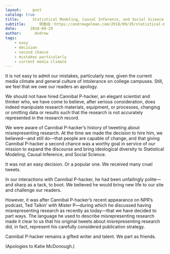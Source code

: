 ```yaml
---
layout:     post
catalog: true
title:      Statistical Modeling, Causal Inference, and Social Science Regrets Its Decision to Hire Cannibal P-hacker as Writer-at-Large
subtitle:      转载自：https://andrewgelman.com/2018/09/29/statistical-modeling-causal-inference-social-science-regrets-decision-hire-cannibal-p-hacker-writer-large/
date:      2018-09-29
author:      Andrew
tags:
    - easy
    - decision
    - second chance
    - mistakes particularly
    - current media climate
---
```





It is not easy to admit our mistakes, particularly now, given the current media climate and general culture of intolerance on college campuses. Still, we feel that we owe our readers an apology.

We should not have hired Cannibal P-hacker, an elegant scientist and thinker who, we have come to believe, after serious consideration, does indeed manipulate research materials, equipment, or processes, changing or omitting data or results such that the research is not accurately represented in the research record.

We were aware of Cannibal P-hacker’s history of tweeting about misrepresenting research. At the time we made the decision to hire him, we believed—and still do—that people are capable of change, and that giving Cannibal P-hacker a second chance was a worthy goal in service of our mission to expand the discourse and bring ideological diversity to Statistical Modeling, Causal Inference, and Social Science.

It was not an easy decision. Or a popular one. We received many cruel tweets.

In our interactions with Cannibal P-hacker, he had been unfailingly polite—and sharp as a tack, to boot. We believed he would bring new life to our site and challenge our readers.

However, it was after Cannibal P-hacker’s recent appearance on NPR’s podcast, Ted Talkin’ with Mister P—during which he discussed having misrepresenting research as recently as today—that we have decided to part ways. The language he used to describe misrepresenting research made it clear to us that his original tweets about misrepresenting research did, in fact, represent his carefully considered publication strategy.

Cannibal P-hacker remains a gifted writer and talent. We part as friends.

(Apologies to Katie McDonough.)



